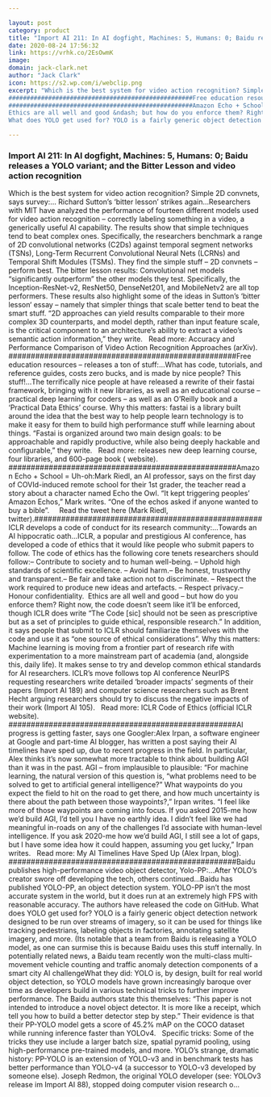 ```yaml
---

layout: post
category: product
title: "Import AI 211: In AI dogfight, Machines: 5, Humans: 0; Baidu releases a YOLO variant; and the Bitter Lesson and video action recognition"
date: 2020-08-24 17:56:32
link: https://vrhk.co/2EsOwmK
image: 
domain: jack-clark.net
author: "Jack Clark"
icon: https://s2.wp.com/i/webclip.png
excerpt: "Which is the best system for video action recognition? Simple 2D convnets, says survey:&hellip; Richard Sutton&rsquo;s &lsquo;bitter lesson&rsquo; strikes again&hellip;Researchers with MIT have analyzed the performance of fourteen different models used for video action recognition &ndash; correctly labeling something in a video, a generically useful AI capability. The results show that simple techniques tend to beat complex ones. Specifically, the researchers benchmark a range of 2D convolutional networks (C2Ds) against temporal segment networks (TSNs), Long-Term Recurrent Convolutional Neural Nets (LCRNs) and Temporal Shift Modules (TSMs). They find the simple stuff &ndash; 2D convnets &ndash; perform best. The bitter lesson results: Convolutional net models &ldquo;significantly outperform&rdquo; the other models they test. Specifically, the Inception-ResNet-v2, ResNet50, DenseNet201, and MobileNetv2 are all top performers. These results also highlight some of the ideas in Sutton&rsquo;s &lsquo;bitter lesson&lsquo; essay &ndash; namely that simpler things that scale better tend to beat the smart stuff. &ldquo;2D approaches can yield results comparable to their more complex 3D counterparts, and model depth, rather than input feature scale, is the critical component to an architecture&rsquo;s ability to extract a video&rsquo;s semantic action information,&rdquo; they write.  &nbsp; Read more: Accuracy and Performance Comparison of Video Action Recognition Approaches (arXiv).
###################################################Free education resources &ndash;  releases a ton of stuff:&hellip;What has code, tutorials, and reference guides, costs zero bucks, and is made by nice people? This stuff!&hellip;The terrifically nice people at  have released a rewrite of their fastai framework, bringing with it new libraries, as well as an educational course &ndash; practical deep learning for coders &ndash; as well as an O&rsquo;Reilly book and a &lsquo;Practical Data Ethics&rsquo; course. Why this matters: fastai is a library built around the idea that the best way to help people learn technology is to make it easy for them to build high performance stuff while learning about things. &ldquo;Fastai is organized around two main design goals: to be approachable and rapidly productive, while also being deeply hackable and configurable,&rdquo; they write.  &nbsp; Read more:  releases new deep learning course, four libraries, and 600-page book ( website).
###################################################Amazon Echo + School = Uh-oh:Mark Riedl, an AI professor, says on the first day of COVId-induced remote school for their 1st grader, the teacher read a story about a character named Echo the Owl. &ldquo;It kept triggering peoples&rsquo; Amazon Echos,&rdquo; Mark writes. &ldquo;One of the echos asked if anyone wanted to buy a bible&rdquo;. &nbsp; &nbsp; Read the tweet here (Mark Riedl, twitter).###################################################ICLR develops a code of conduct for its research community:&hellip;Towards an AI hippocratic oath&hellip;ICLR, a popular and prestigious AI conference, has developed a code of ethics that it would like people who submit papers to follow. The code of ethics has the following core tenets researchers should follow:&ndash; Contribute to society and to human well-being. &ndash; Uphold high standards of scientific excellence. &ndash; Avoid harm.&ndash; Be honest, trustworthy and transparent.&ndash; Be fair and take action not to discriminate. &ndash; Respect the work required to produce new ideas and artefacts. &ndash; Respect privacy.&ndash; Honour confidentiality.&nbsp;
Ethics are all well and good &ndash; but how do you enforce them? Right now, the code doesn&rsquo;t seem like it&rsquo;ll be enforced, though ICLR does write &ldquo;The Code [sic] should not be seen as prescriptive but as a set of principles to guide ethical, responsible research.&rdquo; In addition, it says people that submit to ICLR should familiarize themselves with the code and use it as &ldquo;one source of ethical considerations&rdquo;. Why this matters: Machine learning is moving from a frontier part of research rife with experimentation to a more mainstream part of academia (and, alongside this, daily life). It makes sense to try and develop common ethical standards for AI researchers. ICLR&rsquo;s move follows top AI conference NeurIPS requesting researchers write detailed &lsquo;broader impacts&rsquo; segments of their papers (Import AI 189) and computer science researchers such as Brent Hecht arguing researchers should try to discuss the negative impacts of their work (Import AI 105). &nbsp; Read more: ICLR Code of Ethics (official ICLR website). ###################################################AI progress is getting faster, says one Googler:Alex Irpan, a software engineer at Google and part-time AI blogger, has written a post saying their AI timelines have sped up, due to recent progress in the field. In particular, Alex thinks it&rsquo;s now somewhat more tractable to think about building AGI than it was in the past. AGI &ndash; from implausible to plausible: &ldquo;For machine learning, the natural version of this question is, &ldquo;what problems need to be solved to get to artificial general intelligence?&rdquo; What waypoints do you expect the field to hit on the road to get there, and how much uncertainty is there about the path between those waypoints?,&rdquo; Irpan writes. &ldquo;I feel like more of those waypoints are coming into focus. If you asked 2015-me how we&rsquo;d build AGI, I&rsquo;d tell you I have no earthly idea. I didn&rsquo;t feel like we had meaningful in-roads on any of the challenges I&rsquo;d associate with human-level intelligence. If you ask 2020-me how we&rsquo;d build AGI, I still see a lot of gaps, but I have some idea how it could happen, assuming you get lucky,&rdquo; Irpan writes. &nbsp; Read more: My AI Timelines Have Sped Up (Alex Irpan, blog). ###################################################Baidu publishes high-performance video object detector, Yolo-PP:&hellip;After YOLO&rsquo;s creator swore off developing the tech, others continued&hellip;Baidu has published YOLO-PP, an object detection system. YOLO-PP isn&rsquo;t the most accurate system in the world, but it does run at an extremely high FPS with reasonable accuracy. The authors have released the code on GitHub.
What does YOLO get used for? YOLO is a fairly generic object detection network designed to be run over streams of imagery, so it can be used for things like tracking pedestrians, labeling objects in factories, annotating satellite imagery, and more. (Its notable that a team from Baidu is releasing a YOLO model, as one can surmise this is because Baidu uses this stuff internally. In potentially related news, a Baidu team recently won the multi-class multi-movement vehicle counting and traffic anomaly detection components of a smart city AI challengeWhat they did: YOLO is, by design, built for real world object detection, so YOLO models have grown increasingly baroque over time as developers build in various technical tricks to further improve performance. The Baidu authors state this themselves: &ldquo;This paper is not intended to introduce a novel object detector. It is more like a receipt, which tell you how to build a better detector step by step.&rdquo; Their evidence is that their PP-YOLO model gets a score of 45.2% mAP on the COCO dataset while running inference faster than YOLOv4.  &nbsp; Specific tricks: Some of the tricks they use include a larger batch size, spatial pyramid pooling, using high-performance pre-trained models, and more. YOLO&rsquo;s strange, dramatic history: PP-YOLO is an extension of YOLO-v3 and in benchmark tests has better performance than YOLO-v4 (a successor to YOLO-v3 developed by someone else). Joseph Redmon, the original YOLO developer (see: YOLOv3 release im Import AI 88), stopped doing computer vision research o…"

---
```


### Import AI 211: In AI dogfight, Machines: 5, Humans: 0; Baidu releases a YOLO variant; and the Bitter Lesson and video action recognition

Which is the best system for video action recognition? Simple 2D convnets, says survey:&hellip; Richard Sutton&rsquo;s &lsquo;bitter lesson&rsquo; strikes again&hellip;Researchers with MIT have analyzed the performance of fourteen different models used for video action recognition &ndash; correctly labeling something in a video, a generically useful AI capability. The results show that simple techniques tend to beat complex ones. Specifically, the researchers benchmark a range of 2D convolutional networks (C2Ds) against temporal segment networks (TSNs), Long-Term Recurrent Convolutional Neural Nets (LCRNs) and Temporal Shift Modules (TSMs). They find the simple stuff &ndash; 2D convnets &ndash; perform best. The bitter lesson results: Convolutional net models &ldquo;significantly outperform&rdquo; the other models they test. Specifically, the Inception-ResNet-v2, ResNet50, DenseNet201, and MobileNetv2 are all top performers. These results also highlight some of the ideas in Sutton&rsquo;s &lsquo;bitter lesson&lsquo; essay &ndash; namely that simpler things that scale better tend to beat the smart stuff. &ldquo;2D approaches can yield results comparable to their more complex 3D counterparts, and model depth, rather than input feature scale, is the critical component to an architecture&rsquo;s ability to extract a video&rsquo;s semantic action information,&rdquo; they write.  &nbsp; Read more: Accuracy and Performance Comparison of Video Action Recognition Approaches (arXiv).
###################################################Free education resources &ndash;  releases a ton of stuff:&hellip;What has code, tutorials, and reference guides, costs zero bucks, and is made by nice people? This stuff!&hellip;The terrifically nice people at  have released a rewrite of their fastai framework, bringing with it new libraries, as well as an educational course &ndash; practical deep learning for coders &ndash; as well as an O&rsquo;Reilly book and a &lsquo;Practical Data Ethics&rsquo; course. Why this matters: fastai is a library built around the idea that the best way to help people learn technology is to make it easy for them to build high performance stuff while learning about things. &ldquo;Fastai is organized around two main design goals: to be approachable and rapidly productive, while also being deeply hackable and configurable,&rdquo; they write.  &nbsp; Read more:  releases new deep learning course, four libraries, and 600-page book ( website).
###################################################Amazon Echo + School = Uh-oh:Mark Riedl, an AI professor, says on the first day of COVId-induced remote school for their 1st grader, the teacher read a story about a character named Echo the Owl. &ldquo;It kept triggering peoples&rsquo; Amazon Echos,&rdquo; Mark writes. &ldquo;One of the echos asked if anyone wanted to buy a bible&rdquo;. &nbsp; &nbsp; Read the tweet here (Mark Riedl, twitter).###################################################ICLR develops a code of conduct for its research community:&hellip;Towards an AI hippocratic oath&hellip;ICLR, a popular and prestigious AI conference, has developed a code of ethics that it would like people who submit papers to follow. The code of ethics has the following core tenets researchers should follow:&ndash; Contribute to society and to human well-being. &ndash; Uphold high standards of scientific excellence. &ndash; Avoid harm.&ndash; Be honest, trustworthy and transparent.&ndash; Be fair and take action not to discriminate. &ndash; Respect the work required to produce new ideas and artefacts. &ndash; Respect privacy.&ndash; Honour confidentiality.&nbsp;
Ethics are all well and good &ndash; but how do you enforce them? Right now, the code doesn&rsquo;t seem like it&rsquo;ll be enforced, though ICLR does write &ldquo;The Code [sic] should not be seen as prescriptive but as a set of principles to guide ethical, responsible research.&rdquo; In addition, it says people that submit to ICLR should familiarize themselves with the code and use it as &ldquo;one source of ethical considerations&rdquo;. Why this matters: Machine learning is moving from a frontier part of research rife with experimentation to a more mainstream part of academia (and, alongside this, daily life). It makes sense to try and develop common ethical standards for AI researchers. ICLR&rsquo;s move follows top AI conference NeurIPS requesting researchers write detailed &lsquo;broader impacts&rsquo; segments of their papers (Import AI 189) and computer science researchers such as Brent Hecht arguing researchers should try to discuss the negative impacts of their work (Import AI 105). &nbsp; Read more: ICLR Code of Ethics (official ICLR website). ###################################################AI progress is getting faster, says one Googler:Alex Irpan, a software engineer at Google and part-time AI blogger, has written a post saying their AI timelines have sped up, due to recent progress in the field. In particular, Alex thinks it&rsquo;s now somewhat more tractable to think about building AGI than it was in the past. AGI &ndash; from implausible to plausible: &ldquo;For machine learning, the natural version of this question is, &ldquo;what problems need to be solved to get to artificial general intelligence?&rdquo; What waypoints do you expect the field to hit on the road to get there, and how much uncertainty is there about the path between those waypoints?,&rdquo; Irpan writes. &ldquo;I feel like more of those waypoints are coming into focus. If you asked 2015-me how we&rsquo;d build AGI, I&rsquo;d tell you I have no earthly idea. I didn&rsquo;t feel like we had meaningful in-roads on any of the challenges I&rsquo;d associate with human-level intelligence. If you ask 2020-me how we&rsquo;d build AGI, I still see a lot of gaps, but I have some idea how it could happen, assuming you get lucky,&rdquo; Irpan writes. &nbsp; Read more: My AI Timelines Have Sped Up (Alex Irpan, blog). ###################################################Baidu publishes high-performance video object detector, Yolo-PP:&hellip;After YOLO&rsquo;s creator swore off developing the tech, others continued&hellip;Baidu has published YOLO-PP, an object detection system. YOLO-PP isn&rsquo;t the most accurate system in the world, but it does run at an extremely high FPS with reasonable accuracy. The authors have released the code on GitHub.
What does YOLO get used for? YOLO is a fairly generic object detection network designed to be run over streams of imagery, so it can be used for things like tracking pedestrians, labeling objects in factories, annotating satellite imagery, and more. (Its notable that a team from Baidu is releasing a YOLO model, as one can surmise this is because Baidu uses this stuff internally. In potentially related news, a Baidu team recently won the multi-class multi-movement vehicle counting and traffic anomaly detection components of a smart city AI challengeWhat they did: YOLO is, by design, built for real world object detection, so YOLO models have grown increasingly baroque over time as developers build in various technical tricks to further improve performance. The Baidu authors state this themselves: &ldquo;This paper is not intended to introduce a novel object detector. It is more like a receipt, which tell you how to build a better detector step by step.&rdquo; Their evidence is that their PP-YOLO model gets a score of 45.2% mAP on the COCO dataset while running inference faster than YOLOv4.  &nbsp; Specific tricks: Some of the tricks they use include a larger batch size, spatial pyramid pooling, using high-performance pre-trained models, and more. YOLO&rsquo;s strange, dramatic history: PP-YOLO is an extension of YOLO-v3 and in benchmark tests has better performance than YOLO-v4 (a successor to YOLO-v3 developed by someone else). Joseph Redmon, the original YOLO developer (see: YOLOv3 release im Import AI 88), stopped doing computer vision research o…